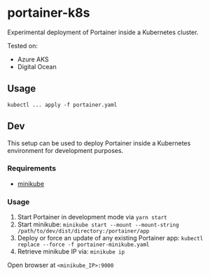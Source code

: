 # portainer-k8s

Experimental deployment of Portainer inside a Kubernetes cluster.

Tested on:

* Azure AKS
* Digital Ocean

## Usage

```
kubectl ... apply -f portainer.yaml
```

## Dev

This setup can be used to deploy Portainer inside a Kubernetes environment for development purposes.

### Requirements

- [minikube](https://minikube.sigs.k8s.io/)

### Usage

1. Start Portainer in development mode via `yarn start`
2. Start minikube: `minikube start --mount --mount-string /path/to/dev/dist/directory:/portainer/app`
3. Deploy or force an update of any existing Portainer app: `kubectl replace --force -f portainer-minikube.yaml`
4. Retrieve minikube IP via: `minikube ip`

Open browser at `<minikube_IP>:9000`
